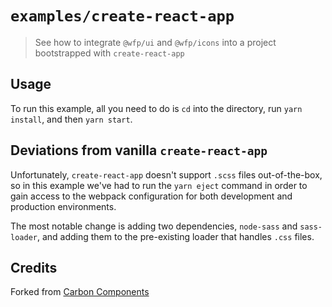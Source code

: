 # `examples/create-react-app`

> See how to integrate `@wfp/ui` and `@wfp/icons` into a project
> bootstrapped with `create-react-app`

## Usage

To run this example, all you need to do is `cd` into the directory, run `yarn install`, and then `yarn start`.

## Deviations from vanilla `create-react-app`

Unfortunately, `create-react-app` doesn't support `.scss` files out-of-the-box, so in this example we've had to run the `yarn eject` command in order to gain access to the webpack configuration for both development and production environments.

The most notable change is adding two dependencies, `node-sass` and `sass-loader`, and adding them to the pre-existing loader that handles `.css` files.

## Credits

Forked from [Carbon Components](https://github.com/carbon-design-system/carbon-components-react)
